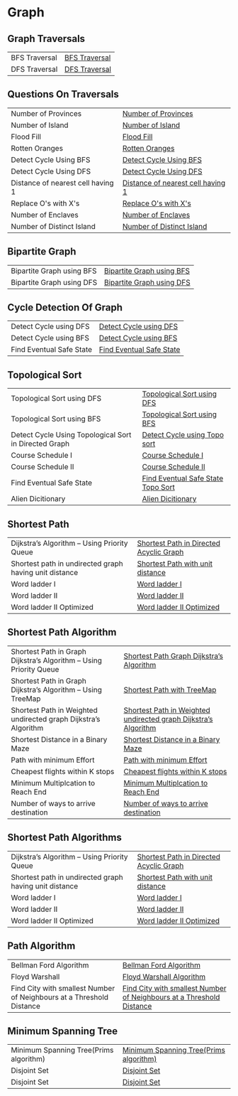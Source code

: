 # Graph


<h2>Graph Traversals</h2>


<table>
  <tr>
    <td > BFS Traversal</td>
    <td> <a href="https://github.com/reeteshkesarwani/Graph/blob/main/BFS%20traversal.java"> BFS Traversal</a></td>
  </tr>
    <tr>
    <td > DFS Traversal</td>
    <td> <a href="https://github.com/reeteshkesarwani/Graph/blob/main/DFS%20traversal.java"> DFS Traversal</a></td>
  </tr>
</table>

<h2>Questions On Traversals</h2>
<table>
  <tr>
    <td > Number of Provinces</td>
    <td> <a href="https://github.com/reeteshkesarwani/Graph/blob/main/Number%20of%20Provinces.java"> Number of Provinces</a></td>
  </tr>
    <tr>
    <td > Number of Island</td>
    <td> <a href="https://github.com/reeteshkesarwani/Graph/blob/main/Number%20of%20Island.java"> Number of Island</a></td>
  </tr>
      <tr>
    <td > Flood Fill</td>
    <td> <a href="https://github.com/reeteshkesarwani/Graph/blob/main/FloodFill.java"> Flood Fill</a></td>
  </tr>
  <tr>
    <td > Rotten Oranges</td>
    <td> <a href="https://github.com/reeteshkesarwani/Graph/blob/main/RottenTomatoes.java"> Rotten Oranges</a></td>
  </tr>
    <tr>
    <td > Detect Cycle Using BFS</td>
    <td> <a href="https://github.com/reeteshkesarwani/Graph/blob/main/Detect%20Directed%20Graph%20using%20BFS.java"> Detect Cycle Using BFS</a></td>
  </tr>
     <tr>
    <td > Detect Cycle Using DFS</td>
    <td> <a href="https://github.com/reeteshkesarwani/Graph/blob/main/Detect%20Direction%20Graph%20using%20DFS.java"> Detect Cycle Using DFS</a></td>
  </tr>

   <tr>
    <td > Distance of nearest cell having 1</td>
    <td> <a href="https://github.com/reeteshkesarwani/Graph/blob/main/Distance%20of%20nearest%20cell%20is%201.java"> Distance of nearest cell having 1</a></td>
  </tr>

  <tr>
    <td > Replace O's with X's</td>
    <td> <a href="https://github.com/reeteshkesarwani/Graph/blob/main/Replace%20O's%20with%20X's.java"> Replace O's with X's</a></td>
  </tr>

  <tr>
    <td > Number of Enclaves</td>
    <td> <a href="https://github.com/reeteshkesarwani/Graph/blob/main/Number%20of%20Enclaves.java">Number of Enclaves</a></td>
  </tr>

  <tr>
    <td > Number of Distinct Island</td>
    <td> <a href="https://github.com/reeteshkesarwani/Graph/blob/main/Number%20of%20Distinct%20Islands.java"> Number of Distinct Island</a></td>
  </tr>


</table>

<h2>Bipartite Graph</h2>

<table>
  <tr>
    <td > Bipartite Graph using BFS</td>
    <td> <a href="https://github.com/reeteshkesarwani/Graph/blob/main/Bipartite%20Graph.java"> Bipartite Graph using BFS</a></td>
  </tr>
    <tr>
    <td > Bipartite Graph using DFS</td>
    <td> <a href="https://github.com/reeteshkesarwani/Graph/blob/main/Bipartite%20Graph.java"> Bipartite Graph using DFS</a></td>
  </tr>
</table>


<h2>Cycle Detection Of Graph</h2>

<table>
  <tr>
    <td > Detect Cycle using DFS</td>
    <td> <a href="https://github.com/reeteshkesarwani/Graph/blob/main/Detect%20Direction%20Graph%20using%20DFS.java"> Detect Cycle using DFS</a></td>
  </tr>
    <tr>
    <td > Detect Cycle using BFS</td>
    <td> <a href="https://github.com/reeteshkesarwani/Graph/blob/main/Detect%20Directed%20Graph%20using%20BFS.java"> Detect Cycle using BFS</a></td>
  </tr>
  <tr>
    <td >Find Eventual Safe State</td>
    <td> <a href="https://github.com/reeteshkesarwani/Graph/blob/main/Find%20Eventual%20safe%20State.java"> Find Eventual Safe State </a></td>
  </tr>
</table>

<h2>Topological Sort</h2>

<table>
  <tr>
    <td > Topological Sort using DFS</td>
    <td> <a href="https://github.com/reeteshkesarwani/Graph/blob/main/topological%20sort.java"> Topological Sort using DFS</a></td>
  </tr>
    <tr>
    <td > Topological Sort using BFS</td>
    <td> <a href="https://github.com/reeteshkesarwani/Graph/blob/main/Topoloical%20sort%20BFS.java"> Topological Sort using BFS</a></td>
  </tr>

   <tr>
    <td > Detect Cycle Using Topological Sort in Directed Graph</td>
    <td> <a href="https://github.com/reeteshkesarwani/Graph/blob/main/Detect%20Cycle%20in%20Directed%20graph.java"> Detect Cycle using Topo sort</a></td>
  </tr>

   <tr>
    <td >Course Schedule I</td>
    <td> <a href="https://github.com/reeteshkesarwani/Graph/blob/main/Course%20Schedule.java"> Course Schedule I</a></td>
  </tr>
   <tr>
    <td >Course Schedule II</td>
    <td> <a href="https://github.com/reeteshkesarwani/Graph/blob/main/Couse%20schedule%20II.java"> Course Schedule II</a></td>
  </tr>
     <tr>
    <td >Find Eventual Safe State</td>
    <td> <a href="https://github.com/reeteshkesarwani/Graph/blob/main/Find%20Eventual%20safe%20state%20Using%20topological%20sort.java"> Find Eventual Safe State Topo Sort</a></td>
  </tr>

  <tr>
    <td >Alien Dicitionary</td>
    <td> <a href="https://github.com/reeteshkesarwani/Graph/blob/main/Alien%20Dicitionary.java"> Alien Dicitionary</a></td>
  </tr>
</table>

<h2>Shortest Path</h2>
<table>
  <tr>
    <td > Dijkstra’s Algorithm – Using Priority Queue</td>
    <td> <a href="https://github.com/reeteshkesarwani/Graph/blob/main/Shortest%20Path%20in%20Directed%20Acyclic%20Graph.java"> Shortest Path in Directed Acyclic Graph</a></td>
  </tr>
    <tr>
    <td > Shortest path in undirected graph having unit distance</td>
    <td> <a href="https://github.com/reeteshkesarwani/Graph/blob/main/Shortest%20path%20in%20undirected%20graph%20having%20unit%20distance.java"> Shortest Path with unit distance</a></td>
  </tr>
  <tr>
    <td >Word ladder I</td>
    <td> <a href="https://github.com/reeteshkesarwani/Graph/blob/main/word%20ladder.java"> Word ladder I </a></td>
  </tr>
    <tr>
    <td >Word ladder II</td>
    <td> <a href="https://github.com/reeteshkesarwani/Graph/blob/main/word%20ladderII%20.java"> Word ladder II</a></td>
  </tr>
  <tr>
    <td >Word ladder II Optimized</td>
    <td> <a href="https://github.com/reeteshkesarwani/Graph/blob/main/word%20ladder%20II%20optmz.java"> Word ladder II Optimized</a></td>
  </tr>
</table>

<h2>Shortest Path Algorithm</h2>
<table>
  <tr>
    <td > Shortest Path in Graph Dijkstra’s Algorithm – Using Priority Queue</td>
    <td> <a href="https://github.com/reeteshkesarwani/Graph/blob/main/Implementing%20Dijkstra%20Algorithm%20Using%20PriorityQueue.java"> Shortest Path Graph Dijkstra’s Algorithm</a></td>
  </tr>
    <tr>
    <td > Shortest Path in Graph Dijkstra’s Algorithm – Using TreeMap</td>
    <td> <a href="https://github.com/reeteshkesarwani/Graph/blob/main/Dijkstra's%20Algorithm%20using%20set.java"> Shortest Path with TreeMap</a></td>
  </tr>
   </tr>
    <tr>
    <td > Shortest Path in Weighted undirected graph Dijkstra’s Algorithm</td>
    <td> <a href="https://github.com/reeteshkesarwani/Graph/blob/main/Shortest%20Path%20in%20Weighted%20undirected%20graph.java"> Shortest Path in Weighted undirected graph Dijkstra’s Algorithm</a></td>
  </tr>
  <tr>
    <td > Shortest Distance in a Binary Maze</td>
    <td> <a href="https://github.com/reeteshkesarwani/Graph/blob/main/Shortest%20Distance%20in%20a%20binary%20Maze.java"> Shortest Distance in a Binary Maze</a></td>
  </tr>
  <tr>
    <td > Path with minimum Effort</td>
    <td> <a href="https://github.com/reeteshkesarwani/Graph/blob/main/Path%20with%20minimum%20Effort.java"> Path with minimum Effort</a></td>
  </tr>
  <tr>
    <td > Cheapest flights within K stops</td>
    <td> <a href="https://github.com/reeteshkesarwani/Graph/blob/main/Cheapest%20flights%20within%20K%20stops.java"> Cheapest flights within K stops</a></td>
  </tr>
  <tr>
    <td > Minimum Multiplcation to Reach End</td>
    <td> <a href="https://github.com/reeteshkesarwani/Graph/blob/main/Minimum%20Multiplcation%20to%20Reach%20End.java"> Minimum Multiplcation to Reach End</a></td>
  </tr>
    <tr>
    <td >Number of ways to arrive destination</td>
    <td> <a href="https://github.com/reeteshkesarwani/Graph/blob/main/Number%20of%20ways%20to%20arrive%20destination.java"> Number of ways to arrive destination </a></td>
  </tr>

</table>

  <h2>Shortest Path Algorithms</h2>
  <table>
  <tr>
    <td > Dijkstra’s Algorithm – Using Priority Queue</td>
    <td> <a href="https://github.com/reeteshkesarwani/Graph/blob/main/Shortest%20Path%20in%20Directed%20Acyclic%20Graph.java"> Shortest Path in Directed Acyclic Graph</a></td>
  </tr>
    <tr>
    <td > Shortest path in undirected graph having unit distance</td>
    <td> <a href="https://github.com/reeteshkesarwani/Graph/blob/main/Shortest%20path%20in%20undirected%20graph%20having%20unit%20distance.java"> Shortest Path with unit distance</a></td>
  </tr>
  <tr>
    <td >Word ladder I</td>
    <td> <a href="https://github.com/reeteshkesarwani/Graph/blob/main/word%20ladder.java"> Word ladder I </a></td>
  </tr>
    <tr>
    <td >Word ladder II</td>
    <td> <a href="https://github.com/reeteshkesarwani/Graph/blob/main/word%20ladderII%20.java"> Word ladder II</a></td>
  </tr>
  <tr>
    <td >Word ladder II Optimized</td>
    <td> <a href="https://github.com/reeteshkesarwani/Graph/blob/main/word%20ladder%20II%20optmz.java"> Word ladder II Optimized</a></td>
  </tr>
</table>

<h2>Path Algorithm</h2>
<table>
  <tr>
    <td > Bellman Ford Algorithm</td>
    <td> <a href="https://github.com/reeteshkesarwani/Graph/blob/main/Distance%20from%20the%20Source%20(Bellman-Ford%20Algorithm).java"> Bellman Ford Algorithm</a></td>
  </tr>
    <tr>
    <td >Floyd Warshall</td>
    <td> <a href="https://github.com/reeteshkesarwani/Graph/blob/main/Floyd%20Warshall.java">Floyd Warshall Algorithm</a></td>
  </tr>
      <tr>
    <td >Find City with smallest Number of Neighbours at a Threshold Distance</td>
    <td> <a href="https://github.com/reeteshkesarwani/Graph/blob/main/Find%20the%20City%20with%20the%20smallest%20number%20of%20neighbours%20at%20a%20threshold%20Distance.java">Find City with smallest Number of Neighbours at a Threshold Distance</a></td>
  </tr>

</table>
<h2>Minimum Spanning Tree</h2>
<table>
  <tr>
    <td > Minimum Spanning Tree(Prims algorithm)</td>
    <td> <a href="https://github.com/reeteshkesarwani/Graph/blob/main/Minimum%20Spanning%20Tree(Prims%20algorithm)"> Minimum Spanning Tree(Prims algorithm)</a></td>
  </tr>
    <tr>
    <td >Disjoint Set</td>
    <td> <a href="https://github.com/reeteshkesarwani/Graph/blob/main/DisjointSet.java">Disjoint Set</a></td>
  </tr>
  <tr>
    <td >Disjoint Set</td>
    <td> <a href="https://github.com/reeteshkesarwani/Graph/blob/main/DisjointSet.java">Disjoint Set</a></td>
  </tr>


</table>


